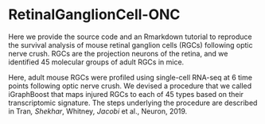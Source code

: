 # RetinalGanglionCell-ONC

Here we provide the source code and an Rmarkdown tutorial to reproduce the survival analysis of mouse retinal ganglion cells (RGCs) following optic nerve crush. RGCs are the projection neurons of the retina, and we identified 45 molecular groups of adult RGCs in mice. 

Here, adult mouse RGCs were profiled using single-cell RNA-seq at 6 time points following optic nerve crush. We devised a procedure that we called iGraphBoost that maps injured RGCs to each of 45 types based on their transcriptomic signature. The steps underlying the procedure are described in Tran<sup>*</sup>, Shekhar<sup>*</sup>, Whitney<sup>*</sup>, Jacobi<sup>*</sup> et al., Neuron, 2019.    
